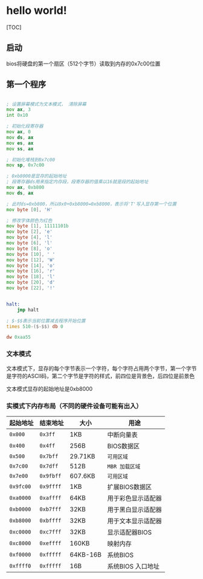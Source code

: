 # hello world!

[TOC]

## 启动

bios将硬盘的第一个扇区（512个字节）读取到内存的0x7c00位置

## 第一个程序

```asm

; 设置屏幕模式为文本模式， 清除屏幕
mov ax, 3
int 0x10

; 初始化段寄存器
mov ax, 0
mov ds, ax
mov es, ax
mov ss, ax

; 初始化堆栈到0x7c00
mov sp, 0x7c00

; 0xb8000是显存的起始地址
; 段寄存器ds用来指定内存段，段寄存器的值乘以16就是段的起始地址
mov ax, 0xb800
mov ds, ax

; 此时ds=0xb800，所以0x0+0xb8000=0xb8000，表示将'T'写入显存第一个位置
mov byte [0], 'H' 

; 修改字体颜色为红色
mov byte [1], 11111101b
mov byte [2], 'e'
mov byte [4], 'l'
mov byte [6], 'l'
mov byte [8], 'o'
mov byte [10], ' '
mov byte [12], 'W'
mov byte [14], 'o'
mov byte [16], 'r'
mov byte [18], 'l'
mov byte [20], 'd'
mov byte [22], '!'


halt:
    jmp halt

; $-$$表示当前位置减去程序开始位置
times 510-($-$$) db 0

dw 0xaa55
```

### 文本模式

文本模式下，显存的每个字节表示一个字符，每个字符占用两个字节，第一个字节是字符的ASCII码，第二个字节是字符的样式，前四位是背景色，后四位是前景色

文本模式显存的起始地址是0xb8000

### 实模式下内存布局（不同的硬件设备可能有出入）

起始地址 | 结束地址 | 大小 | 用途
------- | ------  | ---- | ---
`0x000`  | `0x3ff`   | 1KB     | 中断向量表
`0x400`  | `0x4ff`   | 256B    | BIOS数据区
`0x500`  | `0x7bff`  | 29.71KB | `可用区域`
`0x7c00` | `0x7dff`  | 512B    | `MBR 加载区域`
`0x7e00` | `0x9fbff` | 607.6KB | `可用区域`
`0x9fc00`| `0x9ffff` | 1KB     | 扩展BIOS数据区
`0xa0000`| `0xaffff` | 64KB    | 用于彩色显示适配器
`0xb0000`| `0xb7fff` | 32KB    | 用于黑白显示适配器
`0xb8000`| `0xbffff` | 32KB    | 用于文本显示适配器
`0xc0000`| `0xc7fff` | 32KB    | 显示适配器BIOS
`0xc8000`| `0xeffff` | 160KB   | 映射内存
`0xf0000`| `0xfffff` | 64KB-16B| 系统BIOS
`0xffff0`| `0xfffff` | 16B     | 系统BIOS 入口地址